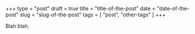 +++
type  = "post"
draft = true
title = "title-of-the-post"
date  = "date-of-the-post"
slug  = "slug-of-the-post"
tags  = [ "post", "other-tags" ]
+++

Blah blah.
